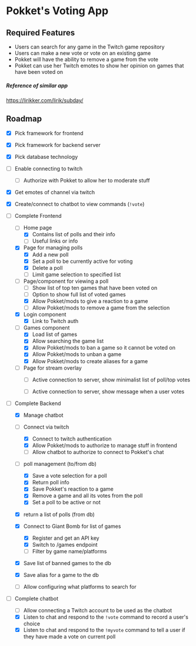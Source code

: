 # Pokket's Voting App

## Required Features
- Users can search for any game in the Twitch game repository
- Users can make a new vote or vote on an existing game
- Pokket will have the ability to remove a game from the vote
- Pokket can use her Twitch emotes to show her opinion on games that have been voted on


##### Reference of similar app
https://lirikker.com/lirik/subday/

## Roadmap
- [x] Pick framework for frontend
- [x] Pick framework for backend server
- [x] Pick database technology
- [ ] Enable connecting to twitch
  - [ ] Authorize with Pokket to allow her to moderate stuff
- [x] Get emotes of channel via twitch
- [x] Create/connect to chatbot to view commands (`!vote`)

- [ ] Complete Frontend
  - [ ] Home page
    - [x] Contains list of polls and their info
    - [ ] Useful links or info
  - [x] Page for managing polls
    - [x] Add a new poll
    - [x] Set a poll to be currently active for voting
    - [x] Delete a poll
    - [ ] Limit game selection to specified list
  - [ ] Page/component for viewing a poll
    - [ ] Show list of top ten games that have been voted on
    - [ ] Option to show full list of voted games
    - [x] Allow Pokket/mods to give a reaction to a game
    - [ ] Allow Pokket/mods to remove a game from the selection
  - [x] Login component
    - [x] Link to Twitch auth
  - [ ] Games component
    - [x] Load list of games
    - [x] Allow searching the game list
    - [x] Allow Pokket/mods to ban a game so it cannot be voted on
    - [x] Allow Pokket/mods to unban a game
    - [x] Allow Pokket/mods to create aliases for a game
  - [ ] Page for stream overlay
    - [ ] Active connection to server, show minimalist list of poll/top votes
    - [ ] Active connection to server, show message when a user votes


- [ ] Complete Backend
  - [x] Manage chatbot
  - [ ] Connect via twitch
    - [x] Connect to twitch authentication
    - [x] Allow Pokket/mods to authorize to manage stuff in frontend
    - [ ] Allow chatbot to authorize to connect to Pokket's chat
  - [ ] poll management (to/from db)
    - [x] Save a vote selection for a poll
    - [x] Return poll info
    - [x] Save Pokket's reaction to a game
    - [x] Remove a game and all its votes from the poll
    - [x] Set a poll to be active or not
  - [x] return a list of polls (from db)
  - [x] Connect to Giant Bomb for list of games
    - [x] Register and get an API key
    - [x] Switch to /games endpoint
    - [ ] Filter by game name/platforms
  - [x] Save list of banned games to the db
  - [x] Save alias for a game to the db
  - [ ] Allow configuring what platforms to search for


- [ ] Complete chatbot
  - [ ] Allow connecting a Twitch account to be used as the chatbot
  - [x] Listen to chat and respond to the `!vote` command to record a user's choice
  - [x] Listen to chat and respond to the `!myvote` command to tell a user if they have made a vote on current poll
